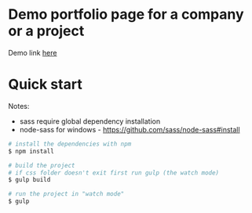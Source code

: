 # Demo portfolio page for a company or a project
Demo link [here](http://onora.github.io/JS-projects/portfolio-page/dist/)


Quick start
============

Notes:
- sass require global dependency installation
- node-sass for windows - https://github.com/sass/node-sass#install


```bash
# install the dependencies with npm
$ npm install

# build the project
# if css folder doesn't exit first run gulp (the watch mode)
$ gulp build

# run the project in "watch mode"
$ gulp
```

